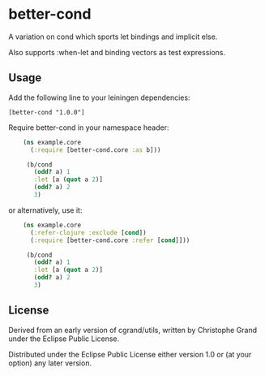 # better-cond

A variation on cond which sports let bindings and implicit else.

   Also supports :when-let and binding vectors as test expressions.

## Usage

Add the following line to your leiningen dependencies:

	[better-cond "1.0.0"]

Require better-cond in your namespace header:

```clojure
	(ns example.core
	  (:require [better-cond.core :as b]))

     (b/cond
       (odd? a) 1
       :let [a (quot a 2)]
       (odd? a) 2
       3)
```

or alternatively, use it:

```clojure
	(ns example.core
	  (:refer-clojure :exclude [cond])
	  (:require [better-cond.core :refer [cond]]))

     (b/cond
       (odd? a) 1
       :let [a (quot a 2)]
       (odd? a) 2
       3)
```

## License

Derived from an early version of cgrand/utils, written by Christophe Grand under the Eclipse Public License.

Distributed under the Eclipse Public License either version 1.0 or (at
your option) any later version.
